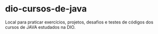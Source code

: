 # dio-cursos-de-java
Local para praticar exercícios, projetos, desafios e testes de códigos dos cursos de JAVA estudados na DIO.
